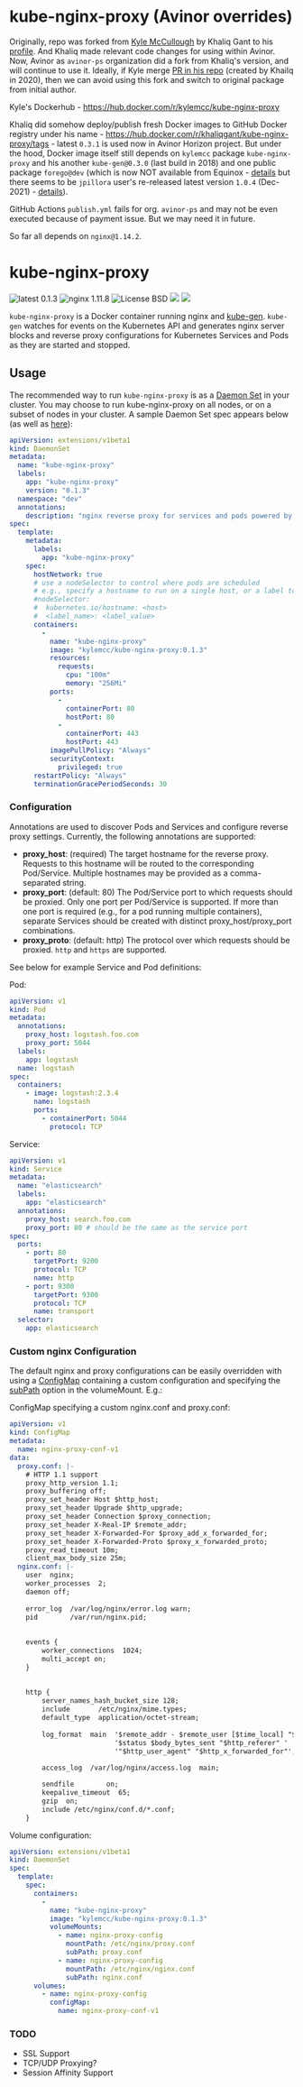 # kube-nginx-proxy (Avinor overrides)


Originally, repo was forked from [Kyle McCullough](https://github.com/kylemcc/kube-nginx-proxy) by Khaliq Gant to his [profile](https://github.com/khaliqgant/kube-nginx-proxy). And Khaliq made relevant code changes for using within Avinor. Now, Avinor as `avinor-ps` organization did a fork from Khaliq's version, and will continue to use it. Ideally, if Kyle merge [PR in his repo](https://github.com/kylemcc/kube-nginx-proxy/pull/6) (created by Khailq in 2020), then we can avoid using this fork and switch to original package from initial author.

Kyle's Dockerhub - https://hub.docker.com/r/kylemcc/kube-nginx-proxy

Khaliq did somehow deploy/publish fresh Docker images to GitHub Docker registry under his name - https://hub.docker.com/r/khaliqgant/kube-nginx-proxy/tags - latest `0.3.1` is used now in Avinor Horizon project. But under the hood, Docker image itself still depends on `kylemcc` package `kube-nginx-proxy` and his another `kube-gen@0.3.0` (last build in 2018) and one public package `forego@dev` (which is now NOT available from Equinox - [details](https://github.com/ddollar/forego/issues/127#issuecomment-1235245982) but there seems to be `jpillora` user's re-released latest version `1.0.4` (Dec-2021) - [details](https://github.com/jpillora/forego/releases)).

GitHub Actions `publish.yml` fails for org. `avinor-ps` and may not be even executed because of payment issue. But we may need it in future.

So far all depends on `nginx@1.14.2`.

# kube-nginx-proxy
![latest 0.1.3](https://img.shields.io/badge/latest-0.1.3-green.svg?style=flat)
![nginx 1.11.8](https://img.shields.io/badge/nginx-1.11.8-brightgreen.svg?style=flat)
![License BSD](https://img.shields.io/badge/license-BSD-red.svg?style=flat)
[![](https://img.shields.io/docker/stars/kylemcc/kube-nginx-proxy.svg?style=flat)](https://hub.docker.com/r/kylemcc/kube-nginx-proxy 'DockerHub')
[![](https://img.shields.io/docker/pulls/kylemcc/kube-nginx-proxy.svg?style=flat)](https://hub.docker.com/r/kylemcc/kube-nginx-proxy 'DockerHub')


`kube-nginx-proxy` is a Docker container running nginx and [kube-gen][1]. `kube-gen` watches for events on the Kubernetes API and generates nginx server blocks and reverse proxy configurations for Kubernetes Services and Pods as they are started and stopped.

## Usage

The recommended way to run `kube-nginx-proxy` is as a [Daemon Set][2] in your cluster. You may choose to run kube-nginx-proxy on all nodes, or on a subset of nodes in your cluster. A sample Daemon Set spec appears below (as well as [here][3]):

```yaml
apiVersion: extensions/v1beta1
kind: DaemonSet
metadata:
  name: "kube-nginx-proxy"
  labels:
    app: "kube-nginx-proxy"
    version: "0.1.3"
  namespace: "dev"
  annotations:
    description: "nginx reverse proxy for services and pods powered by annotations"
spec:
  template:
    metadata:
      labels:
        app: "kube-nginx-proxy"
    spec:
      hostNetwork: true
      # use a nodeSelector to control where pods are scheduled
      # e.g., specify a hostname to run on a single host, or a label to run on a specific group of hosts
      #nodeSelector:
      #  kubernetes.io/hostname: <host>
      #  <label_name>: <label_value>
      containers:
        -
          name: "kube-nginx-proxy"
          image: "kylemcc/kube-nginx-proxy:0.1.3"
          resources:
            requests:
              cpu: "100m"
              memory: "256Mi"
          ports:
            -
              containerPort: 80
              hostPort: 80
            -
              containerPort: 443
              hostPort: 443
          imagePullPolicy: "Always"
          securityContext:
            privileged: true
      restartPolicy: "Always"
      terminationGracePeriodSeconds: 30
```

### Configuration

Annotations are used to discover Pods and Services and configure reverse proxy settings. Currently, the following annotations are supported:

- **proxy_host**: (required) The target hostname for the reverse proxy. Requests to this hostname will be routed to the corresponding Pod/Service. Multiple hostnames may be provided as a comma-separated string.
- **proxy_port**: (default: 80) The Pod/Service port to which requests should be proxied. Only one port per Pod/Service is supported. If more than one port is required (e.g., for a pod running multiple containers), separate Services should be created with distinct proxy_host/proxy_port combinations.
- **proxy_proto**: (default: http) The protocol over which requests should be proxied. `http` and `https` are supported.


See below for example Service and Pod definitions:

Pod:

```yaml
apiVersion: v1
kind: Pod
metadata:
  annotations:
    proxy_host: logstash.foo.com
    proxy_port: 5044
  labels:
    app: logstash
  name: logstash
spec:
  containers:
    - image: logstash:2.3.4
      name: logstash
      ports:
        - containerPort: 5044
          protocol: TCP
```

Service:

```yaml
apiVersion: v1
kind: Service
metadata:
  name: "elasticsearch"
  labels:
    app: "elasticsearch"
  annotations:
    proxy_host: search.foo.com
    proxy_port: 80 # should be the same as the service port
spec:
  ports:
    - port: 80
      targetPort: 9200
      protocol: TCP
      name: http
    - port: 9300
      targetPort: 9300
      protocol: TCP
      name: transport
  selector:
    app: elasticsearch
```

### Custom nginx Configuration

The default nginx and proxy configurations can be easily overridden with using a [ConfigMap][4] containing
a custom configuration and specifying the [subPath][5] option in the volumeMount.  E.g.:

ConfigMap specifying a custom nginx.conf and proxy.conf:

```yaml
apiVersion: v1
kind: ConfigMap
metadata:
  name: nginx-proxy-conf-v1
data:
  proxy.conf: |-
    # HTTP 1.1 support
    proxy_http_version 1.1;
    proxy_buffering off;
    proxy_set_header Host $http_host;
    proxy_set_header Upgrade $http_upgrade;
    proxy_set_header Connection $proxy_connection;
    proxy_set_header X-Real-IP $remote_addr;
    proxy_set_header X-Forwarded-For $proxy_add_x_forwarded_for;
    proxy_set_header X-Forwarded-Proto $proxy_x_forwarded_proto;
    proxy_read_timeout 10m;
    client_max_body_size 25m;
  nginx.conf: |-
    user  nginx;
    worker_processes  2;
    daemon off;
    
    error_log  /var/log/nginx/error.log warn;
    pid        /var/run/nginx.pid;
    
    
    events {
        worker_connections  1024;
        multi_accept on;
    }
    
    
    http {
        server_names_hash_bucket_size 128;
        include       /etc/nginx/mime.types;
        default_type  application/octet-stream;
    
        log_format  main  '$remote_addr - $remote_user [$time_local] "$request" '
                          '$status $body_bytes_sent "$http_referer" '
                          '"$http_user_agent" "$http_x_forwarded_for"';
    
        access_log  /var/log/nginx/access.log  main;

        sendfile        on;
        keepalive_timeout  65;
        gzip  on;
        include /etc/nginx/conf.d/*.conf;
    }
```

Volume configuration:

```yaml
apiVersion: extensions/v1beta1
kind: DaemonSet
spec:
  template:
    spec:
      containers:
        -
          name: "kube-nginx-proxy"
          image: "kylemcc/kube-nginx-proxy:0.1.3"
          volumeMounts:
            - name: nginx-proxy-config
              mountPath: /etc/nginx/proxy.conf
              subPath: proxy.conf
            - name: nginx-proxy-config
              mountPath: /etc/nginx/nginx.conf
              subPath: nginx.conf
      volumes:
        - name: nginx-proxy-config
          configMap:
            name: nginx-proxy-conf-v1
```

### TODO

- SSL Support
- TCP/UDP Proxying?
- Session Affinity Support

[1]: https://github.com/kylemcc/kube-gen
[2]: http://kubernetes.io/docs/admin/daemons/
[3]: https://github.com/kylemcc/kube-nginx-proxy/blob/master/kube-nginx-proxy-daemonset.yaml
[4]: http://kubernetes.io/docs/user-guide/configmap/
[5]: http://kubernetes.io/docs/user-guide/volumes/#using-subpath
